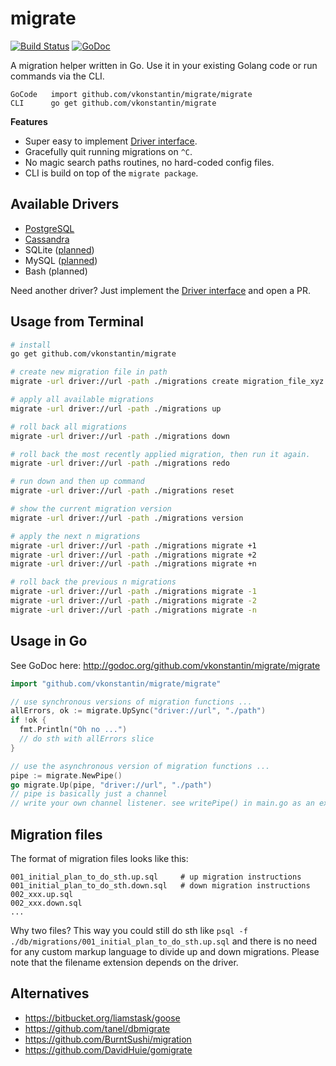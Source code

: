 # migrate

[![Build Status](https://travis-ci.org/vkonstantin/migrate.svg?branch=master)](https://travis-ci.org/vkonstantin/migrate)
[![GoDoc](https://godoc.org/github.com/vkonstantin/migrate?status.svg)](https://godoc.org/github.com/vkonstantin/migrate)

A migration helper written in Go. Use it in your existing Golang code 
or run commands via the CLI. 

```
GoCode   import github.com/vkonstantin/migrate/migrate
CLI      go get github.com/vkonstantin/migrate
```

__Features__

* Super easy to implement [Driver interface](http://godoc.org/github.com/vkonstantin/migrate/driver#Driver).
* Gracefully quit running migrations on ``^C``.
* No magic search paths routines, no hard-coded config files.
* CLI is build on top of the ``migrate package``.


## Available Drivers

 * [PostgreSQL](https://github.com/vkonstantin/migrate/tree/master/driver/postgres)
 * [Cassandra](https://github.com/vkonstantin/migrate/tree/master/driver/cassandra)
 * SQLite ([planned](https://github.com/vkonstantin/migrate/issues/2))
 * MySQL ([planned](https://github.com/vkonstantin/migrate/issues/1))
 * Bash (planned)

Need another driver? Just implement the [Driver interface](http://godoc.org/github.com/vkonstantin/migrate/driver#Driver) and open a PR.


## Usage from Terminal

```bash
# install
go get github.com/vkonstantin/migrate

# create new migration file in path
migrate -url driver://url -path ./migrations create migration_file_xyz

# apply all available migrations
migrate -url driver://url -path ./migrations up

# roll back all migrations
migrate -url driver://url -path ./migrations down

# roll back the most recently applied migration, then run it again.
migrate -url driver://url -path ./migrations redo

# run down and then up command
migrate -url driver://url -path ./migrations reset

# show the current migration version
migrate -url driver://url -path ./migrations version

# apply the next n migrations
migrate -url driver://url -path ./migrations migrate +1
migrate -url driver://url -path ./migrations migrate +2
migrate -url driver://url -path ./migrations migrate +n

# roll back the previous n migrations
migrate -url driver://url -path ./migrations migrate -1
migrate -url driver://url -path ./migrations migrate -2
migrate -url driver://url -path ./migrations migrate -n
```


## Usage in Go

See GoDoc here: http://godoc.org/github.com/vkonstantin/migrate/migrate

```go
import "github.com/vkonstantin/migrate/migrate"

// use synchronous versions of migration functions ...
allErrors, ok := migrate.UpSync("driver://url", "./path")
if !ok {
  fmt.Println("Oh no ...")
  // do sth with allErrors slice
}

// use the asynchronous version of migration functions ...
pipe := migrate.NewPipe()
go migrate.Up(pipe, "driver://url", "./path")
// pipe is basically just a channel
// write your own channel listener. see writePipe() in main.go as an example.
```

## Migration files

The format of migration files looks like this:

```
001_initial_plan_to_do_sth.up.sql     # up migration instructions
001_initial_plan_to_do_sth.down.sql   # down migration instructions
002_xxx.up.sql
002_xxx.down.sql
...
```

Why two files? This way you could still do sth like 
``psql -f ./db/migrations/001_initial_plan_to_do_sth.up.sql`` and there is no
need for any custom markup language to divide up and down migrations. Please note
that the filename extension depends on the driver.


## Alternatives

 * https://bitbucket.org/liamstask/goose
 * https://github.com/tanel/dbmigrate
 * https://github.com/BurntSushi/migration
 * https://github.com/DavidHuie/gomigrate


